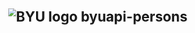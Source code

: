 # ![BYU logo](https://www.hscripts.com/freeimages/logos/university-logos/byu/byu-logo-clipart-128.gif) byuapi-persons
